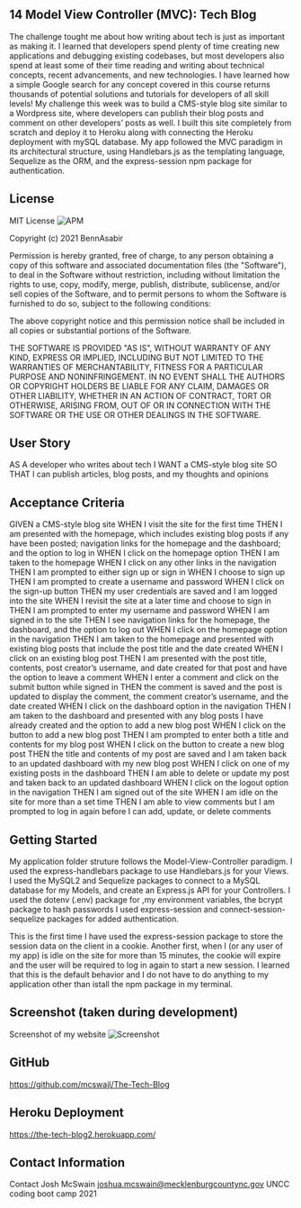 ## 14 Model View Controller (MVC): Tech Blog

The challenge tought me about how writing about tech is just as important as making it. I learned that developers spend plenty of time creating new applications and debugging existing codebases, but most developers also spend at least some of their time reading and writing about technical concepts, recent advancements, and new technologies. I have learned how a simple Google search for any concept covered in this course returns thousands of potential solutions and tutorials for developers of all skill levels!
My challenge this week was to build a CMS-style blog site similar to a Wordpress site, where developers can publish their blog posts and comment on other developers’ posts as well. I built this site completely from scratch and deploy it to Heroku along with connecting the Heroku deployment with mySQL database. My app followed the MVC paradigm in its architectural structure, using Handlebars.js as the templating language, Sequelize as the ORM, and the express-session npm package for authentication.

## License
MIT License ![APM](https://img.shields.io/apm/l/te)

Copyright (c) 2021 BennAsabir

Permission is hereby granted, free of charge, to any person obtaining a copy
of this software and associated documentation files (the "Software"), to deal
in the Software without restriction, including without limitation the rights
to use, copy, modify, merge, publish, distribute, sublicense, and/or sell
copies of the Software, and to permit persons to whom the Software is
furnished to do so, subject to the following conditions:

The above copyright notice and this permission notice shall be included in all
copies or substantial portions of the Software.

THE SOFTWARE IS PROVIDED "AS IS", WITHOUT WARRANTY OF ANY KIND, EXPRESS OR
IMPLIED, INCLUDING BUT NOT LIMITED TO THE WARRANTIES OF MERCHANTABILITY,
FITNESS FOR A PARTICULAR PURPOSE AND NONINFRINGEMENT. IN NO EVENT SHALL THE
AUTHORS OR COPYRIGHT HOLDERS BE LIABLE FOR ANY CLAIM, DAMAGES OR OTHER
LIABILITY, WHETHER IN AN ACTION OF CONTRACT, TORT OR OTHERWISE, ARISING FROM,
OUT OF OR IN CONNECTION WITH THE SOFTWARE OR THE USE OR OTHER DEALINGS IN THE
SOFTWARE.

## User Story
AS A developer who writes about tech
I WANT a CMS-style blog site
SO THAT I can publish articles, blog posts, and my thoughts and opinions

## Acceptance Criteria
GIVEN a CMS-style blog site
WHEN I visit the site for the first time
THEN I am presented with the homepage, which includes existing blog posts if any have been posted; navigation links for the homepage and the dashboard; and the option to log in
WHEN I click on the homepage option
THEN I am taken to the homepage
WHEN I click on any other links in the navigation
THEN I am prompted to either sign up or sign in
WHEN I choose to sign up
THEN I am prompted to create a username and password
WHEN I click on the sign-up button
THEN my user credentials are saved and I am logged into the site
WHEN I revisit the site at a later time and choose to sign in
THEN I am prompted to enter my username and password
WHEN I am signed in to the site
THEN I see navigation links for the homepage, the dashboard, and the option to log out
WHEN I click on the homepage option in the navigation
THEN I am taken to the homepage and presented with existing blog posts that include the post title and the date created
WHEN I click on an existing blog post
THEN I am presented with the post title, contents, post creator’s username, and date created for that post and have the option to leave a comment
WHEN I enter a comment and click on the submit button while signed in
THEN the comment is saved and the post is updated to display the comment, the comment creator’s username, and the date created
WHEN I click on the dashboard option in the navigation
THEN I am taken to the dashboard and presented with any blog posts I have already created and the option to add a new blog post
WHEN I click on the button to add a new blog post
THEN I am prompted to enter both a title and contents for my blog post
WHEN I click on the button to create a new blog post
THEN the title and contents of my post are saved and I am taken back to an updated dashboard with my new blog post
WHEN I click on one of my existing posts in the dashboard
THEN I am able to delete or update my post and taken back to an updated dashboard
WHEN I click on the logout option in the navigation
THEN I am signed out of the site
WHEN I am idle on the site for more than a set time
THEN I am able to view comments but I am prompted to log in again before I can add, update, or delete comments



## Getting Started
My application folder struture follows the Model-View-Controller paradigm. 
I used the express-handlebars package to use Handlebars.js for your Views.
I used the MySQL2 and Sequelize packages to connect to a MySQL database for my Models, and create an Express.js API for your Controllers.
I used the dotenv (.env) package for ,my environment variables, the bcrypt package to hash passwords
I used express-session and connect-session-sequelize packages for added authentication.

This is the first time I have used the express-session package to store the session data on the client in a cookie. 
Another first, when I (or any user of my app) is idle on the site for more than 15 minutes, the cookie will expire and the user will be required to log in again to start a new session. I learned that this is the default behavior and I do not have to do anything to my application other than istall the npm package in my terminal.


## Screenshot (taken during development)
Screenshot of my website
![Screenshot](/images/screenshot.jpg)

## GitHub

https://github.com/mcswajl/The-Tech-Blog

## Heroku Deployment 

https://the-tech-blog2.herokuapp.com/

## Contact Information

Contact Josh McSwain 
joshua.mcswain@mecklenburgcountync.gov 
UNCC coding boot camp 2021


